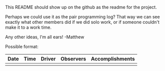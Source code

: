 This README should show up on the github as the readme for the project.

Perhaps we could use it as the pair programming log? That way
we can see exactly what other members did if we did solo work,
or if someone couldn't make it to a work time.

Any other ideas, I'm all ears! -Matthew

Possible format: 

|Date|Time|Driver|Observers|Accomplishments|
|---|---|---|---|---|
|   |   |   |   |   |
